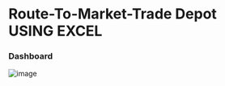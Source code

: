 # Route-To-Market-Trade Depot USING EXCEL

### Dashboard

![image](https://github.com/user-attachments/assets/fa63249d-20f8-44a6-b996-d8e8c252e2a9)
